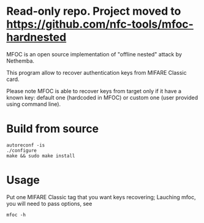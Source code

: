 # Read-only repo. Project moved to https://github.com/nfc-tools/mfoc-hardnested


MFOC is an open source implementation of "offline nested" attack by Nethemba.

This program allow to recover authentication keys from MIFARE Classic card.

Please note MFOC is able to recover keys from target only if it have a known key: default one (hardcoded in MFOC) or custom one (user provided using command line).

# Build from source

```
autoreconf -is
./configure
make && sudo make install
```

# Usage #
Put one MIFARE Classic tag that you want keys recovering;
Lauching mfoc, you will need to pass options, see
```
mfoc -h
```
